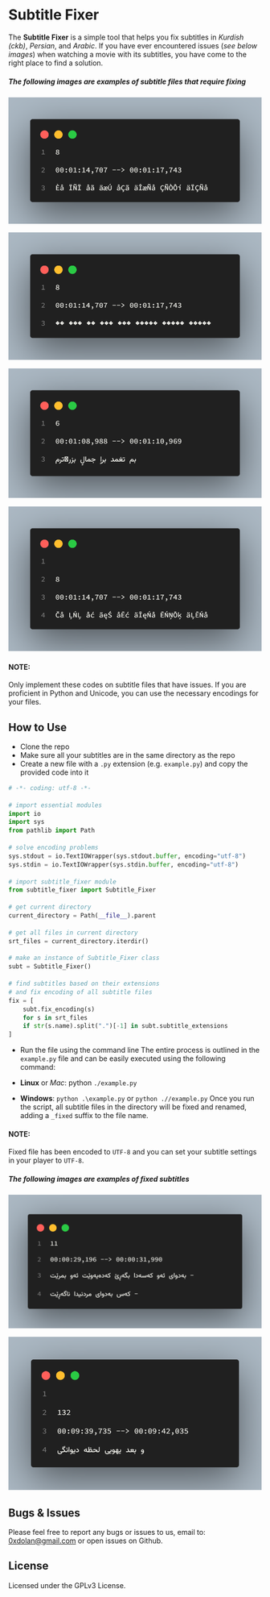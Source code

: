 # Subtitle Fixer

The **Subtitle Fixer** is a simple tool that helps you fix subtitles in *Kurdish (ckb)*, *Persian*, and *Arabic*.
If you have ever encountered issues (*see below images*) when watching a movie with its subtitles, you have come to the right place to find a solution.

##### The following images are examples of subtitle files that require fixing

![subtitle_image_1](./images/subtitle_1.png)

![subtitle_image_2](./images/subtitle_2.png)

![subtitle_image_3](./images/subtitle_3.png)

![subtitle_image_4](./images/subtitle_4.png)

#### NOTE:
Only implement these codes on subtitle files that have issues. If you are proficient in Python and Unicode, you can use the necessary encodings for your files.

## How to Use
- Clone the repo
- Make sure all your subtitles are in the same directory as the repo
- Create a new file with a `.py` extension (e.g. `example.py`) and copy the provided code into it
```python
# -*- coding: utf-8 -*-

# import essential modules
import io
import sys
from pathlib import Path

# solve encoding problems
sys.stdout = io.TextIOWrapper(sys.stdout.buffer, encoding="utf-8")
sys.stdin = io.TextIOWrapper(sys.stdin.buffer, encoding="utf-8")

# import subtitle_fixer module
from subtitle_fixer import Subtitle_Fixer

# get current directory
current_directory = Path(__file__).parent

# get all files in current directory
srt_files = current_directory.iterdir()

# make an instance of Subtitle_Fixer class
subt = Subtitle_Fixer()

# find subtitles based on their extensions
# and fix encoding of all subtitle files
fix = [
    subt.fix_encoding(s)
    for s in srt_files
    if str(s.name).split(".")[-1] in subt.subtitle_extensions
]
```
- Run the file using the command line
The entire process is outlined in the `example.py` file and can be easily executed using the following command:

- **Linux** or *Mac*: python `./example.py`
- **Windows**: `python .\example.py` or `python .//example.py`
Once you run the script, all subtitle files in the directory will be fixed and renamed, adding a `_fixed` suffix to the file name.

#### NOTE:
Fixed file has been encoded to `UTF-8` and you can set your subtitle settings in your player to `UTF-8`.

##### The following images are examples of fixed subtitles

![subtitle_image_5](./images/subtitle_5.png)

![subtitle_image_6](./images/subtitle_6.png)

## Bugs & Issues
Please feel free to report any bugs or issues to us, email to: 0xdolan@gmail.com or open issues on Github.

## License
Licensed under the GPLv3 License.

